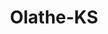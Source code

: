 ---
title: Olathe-KS
slug: olathe-ks
f_state:
- cms/state/kansas.md
f_locations:
- cms/payday-loan/advance-america-1760.md
- cms/payday-loan/ameribest-payday-loans-check-4120.md
- cms/payday-loan/american-payday-loans-4306.md
- cms/payday-loan/american-payday-loans-4309.md
- cms/payday-loan/american-payday-loans-4310.md
- cms/payday-loan/americas-cash-express-4389.md
- cms/payday-loan/check-into-cash-11930.md
- cms/payday-loan/check-into-cash-11938.md
- cms/payday-loan/checks-cashed-14509.md
- cms/payday-loan/checks-chashed-14626.md
- cms/payday-loan/checksmart-14741.md
- cms/payday-loan/peoples-choice-24309.md
- cms/payday-loan/peoples-choice-24310.md
- cms/payday-loan/peoples-choice-lp-24311.md
- cms/payday-loan/preauth-orized-payment-systems-24579.md
- cms/payday-loan/qc-financial-services-inc-24802.md
- cms/payday-loan/quick-cash-24868.md
- cms/payday-loan/quick-cash-inc-25039.md
- cms/payday-loan/quik-cash-25380.md
- cms/payday-loan/universal-financial-systems-28240.md
updated-on: '2024-05-30T13:41:28.615Z'
created-on: '2024-05-30T13:41:28.615Z'
published-on: '2024-05-30T13:54:32.469Z'
f_city: Olathe
layout: '[city].html'
tags: city
---